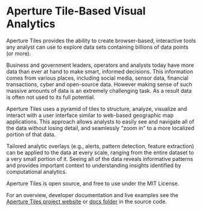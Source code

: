 Aperture Tile-Based Visual Analytics
==============

Aperture Tiles provides the ability to create browser-based, interactive tools any analyst can use to explore data sets containing billions of data points (or more).

Business and government leaders, operators and analysts today have more data than ever at hand to make smart, informed decisions. This information comes from various places, including social media, sensor data, financial transactions, cyber and open-source data. However making sense of such massive amounts of data is an extremely challenging task. As a result data is often not used to its full potential.

Aperture Tiles uses a pyramid of tiles to structure, analyze, visualize and interact with a user interface similar to web-based geographic map applications. This approach allows analysts to easily see and navigate all of the data without losing detail, and seamlessly "zoom in" to a more localized portion of that data.

Tailored analytic overlays (e.g., alerts, pattern detection, feature extraction) can be applied to the data at every scale, ranging from the entire dataset to a very small portion of it. Seeing all of the data reveals informative patterns and provides important context to understanding insights identified by computational analytics.

Aperture Tiles is open source, and free to use under the MIT License.

For an overview, developer documentation and live examples see the [Aperture Tiles project website](https://tiles.oculusinfo.com) or [docs folder](docs/) in the source code.